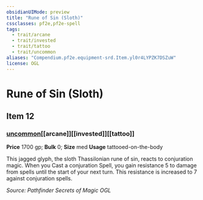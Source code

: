 ```yaml
---
obsidianUIMode: preview
title: "Rune of Sin (Sloth)"
cssclasses: pf2e,pf2e-spell
tags:
  - trait/arcane
  - trait/invested
  - trait/tattoo
  - trait/uncommon
aliases: "Compendium.pf2e.equipment-srd.Item.yl0r4LYPZK7DSZuW"
license: OGL
---
```

# Rune of Sin (Sloth)
## Item 12
### [uncommon](uncommon.md "Uncommon Rarity Trait")[[arcane]][[invested]][[tattoo]]


**Price** 1700 gp; 
**Bulk** 0; **Size** med
**Usage** tattooed-on-the-body

This jagged glyph, the sloth Thassilonian rune of sin, reacts to conjuration magic. When you Cast a conjuration Spell, you gain resistance 5 to damage from spells until the start of your next turn. This resistance is increased to 7 against conjuration spells.

*Source: Pathfinder Secrets of Magic*
*OGL*